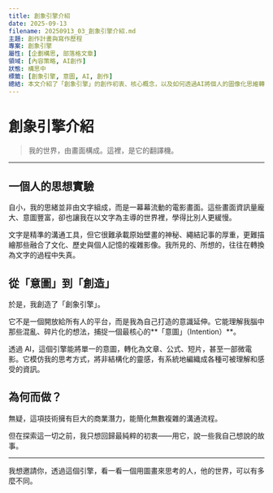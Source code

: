 ```yaml
---
title: 創象引擎介紹
date: 2025-09-13
filename: 20250913_03_創象引擎介紹.md
主題: 創作計畫與寫作歷程
專案: 創象引擎
屬性: [企劃構思, 部落格文章]
領域: [內容策略, AI創作]
狀態: 構思中
標籤: [創象引擎, 意圖, AI, 創作]
總結: 本文介紹了「創象引擎」的創作初衷、核心概念，以及如何透過AI將個人的圖像化思維轉化為結構化的內容。
---
```

# 創象引擎介紹

> 我的世界，由畫面構成。這裡，是它的翻譯機。

---

## 一個人的思想實驗

自小，我的思緒並非由文字組成，而是一幕幕流動的電影畫面。這些畫面資訊量龐大、意圖豐富，卻也讓我在以文字為主導的世界裡，學得比別人更緩慢。

文字是精準的溝通工具，但它很難承載原始壁畫的神秘、繩結記事的厚重，更難描繪那些融合了文化、歷史與個人記憶的複雜影像。我所見的、所想的，往往在轉換為文字的過程中失真。

## 從「意圖」到「創造」

於是，我創造了「創象引擎」。

它不是一個開放給所有人的平台，而是我為自己打造的意識延伸。它能理解我腦中那些混亂、碎片化的想法，捕捉一個最核心的**「意圖」（Intention）**。

透過 AI，這個引擎能將單一的意圖，轉化為文章、公式、短片，甚至一部微電影。它模仿我的思考方式，將非結構化的靈感，有系統地編織成各種可被理解和感受的資訊。

## 為何而做？

無疑，這項技術擁有巨大的商業潛力，能簡化無數複雜的溝通流程。

但在探索這一切之前，我只想回歸最純粹的初衷——用它，說一些我自己想說的故事。

---

我想邀請你，透過這個引擎，看一看一個用圖畫來思考的人，他的世界，可以有多麼不同。
